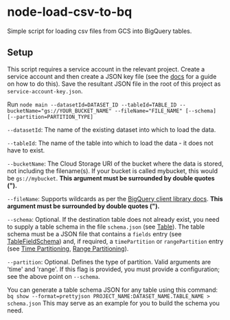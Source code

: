 # node-load-csv-to-bq
Simple script for loading csv files from GCS into BigQuery tables.

## Setup

This script requires a service account in the relevant project. Create a service account and then create a JSON key file (see the [docs](https://cloud.google.com/bigquery/docs/quickstarts/quickstart-client-libraries) for a guide on how to do this). Save the resultant JSON file in the root of this project as ```service-account-key.json```.

Run ```node main --datasetId=DATASET_ID --tableId=TABLE_ID --bucketName="gs://YOUR_BUCKET_NAME" --fileName="FILE_NAME" [--schema] [--partition=PARTITION_TYPE]```

```--datasetId```: The name of the existing dataset into which to load the data.

```--tableId```: The name of the table into which to load the data - it does not have to exist.

```--bucketName```: The Cloud Storage URI of the bucket where the data is stored, not including the filename(s). If your bucket is called mybucket, this would be ```gs://mybucket```. **This argument must be surrounded by double quotes (").**

```--fileName```: Supports wildcards as per the [BigQuery client library docs](https://cloud.google.com/bigquery/docs/batch-loading-data#load-wildcards). **This argument must be surrounded by double quotes (").**

```--schema```: Optional. If the destination table does not already exist, you need to supply a table schema in the file ```schema.json``` (see [Table](https://cloud.google.com/bigquery/docs/reference/rest/v2/tables)). The table schema must be a JSON file that contains a ```fields``` entry (see [TableFieldSchema](https://cloud.google.com/bigquery/docs/reference/rest/v2/tables#TableFieldSchema)) and, if required, a ```timePartition``` or ```rangePartition``` entry (see [Time Partitioning](https://cloud.google.com/bigquery/docs/reference/rest/v2/tables#TimePartitioning), [Range Partitioning](https://cloud.google.com/bigquery/docs/reference/rest/v2/tables#rangepartitioning)). 

```--partition```: Optional. Defines the type of partition. Valid arguments are 'time' and 'range'. If this flag is provided, you must provide a configuration; see the above point on ```--schema```.



You can generate a table schema JSON for any table using this command:
```bq show --format=prettyjson PROJECT_NAME:DATASET_NAME.TABLE_NAME > schema.json```
This may serve as an example for you to build the schema you need.